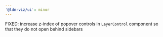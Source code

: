 ```yaml
---
'@ldn-viz/ui': minor
---
```


FIXED: increase z-index of popover controls in `LayerControl` component so that they do not open behind sidebars
